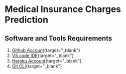 # Medical Insurance Charges Prediction  

## Software and Tools Requirements  

1. [Github Account](https://github.com){target="_blank"}
2. [VS code IDE](https://code.visualstudio.com){target="_blank"}
3. [Heroku Account](https://heroku.com){target="_blank"}
4. [Git CLI](https://git-scm.com/book/en/v2/Getting-Started-The-Command-Line){target="_blank"}